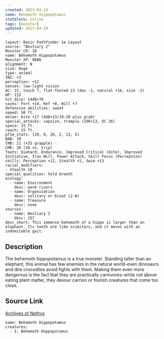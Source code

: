 ```yaml
---
created: 2023-04-28
name: Behemoth Hippopotamus
statblock: inline
tags: [monster]
updated: 2023-04-28
---
```

```statblock
layout: Basic Pathfinder 1e Layout
source: "Bestiary 2"
Monster_CR: 10
name: Behemoth Hippopotamus
Monster_XP: 9600
alignment: N
size: Huge
type: animal
INI: +3
perception: +12
senses: low-light vision
AC: 23, touch 7, flat-footed 23 (dex -1, natural +16, size -2)
HP: 133
hit_dice: 14d8+70
saves: Fort +14, Ref +8, Will +7
defensive_abilities: sweat
speed: 50 ft.
melee: bite +17 (4d8+13/19-20 plus grab)
special_attacks: capsize, trample (2d6+13, DC 26)
space: 15 ft.
reach: 15 ft.
pf1e_stats: [29, 8, 20, 2, 13, 5]
BAB: 10
CMB: 21 (+25 grapple)
CMD: 30 (34 vs. trip)
feats: Diehard, Endurance, Improved Critical (bite), Improved Initiative, Iron Will, Power Attack, Skill Focus (Perception)
skills: Perception +12, Stealth +2, Swim +13
racial_modifiers:
- Stealth 10
special_qualities: hold breath
ecology:
  - name: Environment
    desc: warm rivers
  - name: Organisation
    desc: solitary or bloat (2-8)
  - name: Treasure
    desc: none
sources:
  - name: Bestiary 2
    desc: 157
desc_short: This immense behemoth of a hippo is larger than an elephant. Its teeth are like scimitars, and it moves with an indomitable gait.
```
## Description
The behemoth hippopotamus is a true monster. Standing taller than an elephant, this animal has few enemies in the natural world-even dinosaurs and dire crocodiles avoid fights with them. Making them even more dangerous is the fact that they are practically carnivores-while not above eating plant matter, they devour carrion or foolish creatures that come too close.
## Source Link
[Archives of Nethys](https://aonprd.com/MonsterDisplay.aspx?ItemName=Behemoth%20Hippopotamus)
```encounter-table
name: Behemoth Hippopotamus
creatures:
  - 1: Behemoth Hippopotamus
```
